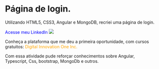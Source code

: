 # Página de login.

Utilizando HTML5, CSS3, Angular e MongoDB, recriei uma página de login.

<a href="http://www.linkedin.com/in/vcfo" style="text-decoration: none; color: blue;">Acesse meu LinkedIn
<image src="https://ibb.co/g3f6ZJC"></a>
  
Conheça a plataforma que me deu a primeira oportunidade, com cursos gratuitos: <a href="www.digitalinnovationone.com" style="text-decoration: none; color: orange;">Digital Innovation One Inc.</a>

Com essa atividade pude reforçar conhecimentos sobre Angular, Typescript, Css, bootstrap, MongoDb e outros.

